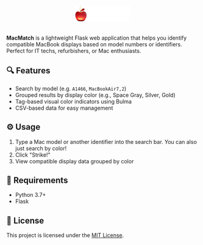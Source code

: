 <div align="center">
  <img src="static/images/logo.png" alt="MacMatch">
</div>
<br>
<body>
  <p><strong>MacMatch</strong> is a lightweight Flask web application that helps you identify compatible MacBook displays based on model numbers or identifiers. Perfect for IT techs, refurbishers, or Mac enthusiasts.</p>

  <h2>🔍 Features</h2>
  <ul>
    <li>Search by model (e.g. <code>A1466</code>, <code>MacBookAir7,2</code>)</li>
    <li>Grouped results by display color (e.g., Space Gray, Silver, Gold)</li>
    <li>Tag-based visual color indicators using Bulma</li>
    <li>CSV-based data for easy management</li>
  </ul>

  <h2>⚙️ Usage</h2>
  <ol>
    <li>Type a Mac model or another identifier into the search bar. You can also just search by color!</li>
    <li>Click "Strike!"</li>
    <li>View compatible display data grouped by color</li>
  </ol>

  <h2>🧾 Requirements</h2>
  <ul>
    <li>Python 3.7+</li>
    <li>Flask</li>
  </ul>

  <h2>📄 License</h2>
  <p>This project is licensed under the <a href="https://opensource.org/licenses/MIT">MIT License</a>.</p>
</body>